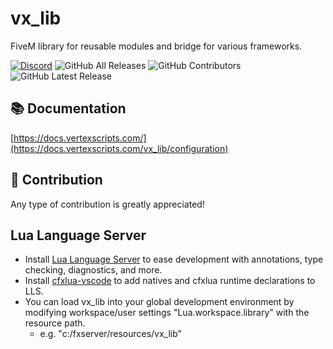 # vx_lib
FiveM library for reusable modules and bridge for various frameworks.

[![Discord](https://img.shields.io/badge/Discord-Join%20Us-7289DA?logo=discord&logoColor=white&style=flat-square)](https://discord.gg/vertexscripts)
![GitHub All Releases](https://img.shields.io/github/downloads/Vertex-Scripts/vx_lib/total?label=Downloads&logo=github&style=flat-square)
![GitHub Contributors](https://img.shields.io/github/contributors/Vertex-Scripts/vx_lib?label=Contributors&logo=github&style=flat-square)
![GitHub Latest Release](https://img.shields.io/github/v/release/Vertex-Scripts/vx_lib?label=Latest%20Release&logo=github&style=flat-square)

## 📚 Documentation
[https://docs.vertexscripts.com/](https://docs.vertexscripts.com/vx_lib/configuration)

## 🫱 Contribution
Any type of contribution is greatly appreciated!

## Lua Language Server

- Install [Lua Language Server](https://marketplace.visualstudio.com/items?itemName=sumneko.lua) to ease development with annotations, type checking, diagnostics, and more.
- Install [cfxlua-vscode](https://marketplace.visualstudio.com/items?itemName=overextended.cfxlua-vscode) to add natives and cfxlua runtime declarations to LLS.
- You can load vx_lib into your global development environment by modifying workspace/user settings "Lua.workspace.library" with the resource path.
  - e.g. "c:/fxserver/resources/vx_lib"
